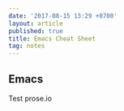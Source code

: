 ```yaml
---
date: '2017-08-15 13:29 +0700'
layout: article
published: true
title: Emacs Cheat Sheet
tag: notes
---
```

## Emacs
Test prose.io

